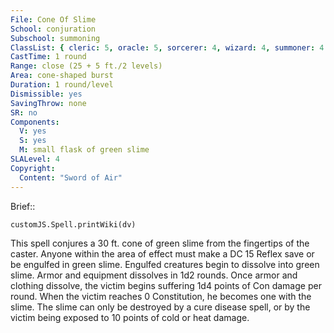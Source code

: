 ```yaml
---
File: Cone Of Slime
School: conjuration
Subschool: summoning
ClassList: { cleric: 5, oracle: 5, sorcerer: 4, wizard: 4, summoner: 4 }
CastTime: 1 round
Range: close (25 + 5 ft./2 levels)
Area: cone-shaped burst
Duration: 1 round/level
Dismissible: yes
SavingThrow: none
SR: no
Components:
  V: yes
  S: yes
  M: small flask of green slime
SLALevel: 4
Copyright:
  Content: "Sword of Air"
---
```

Brief:: 

```dataviewjs
customJS.Spell.printWiki(dv)
```

This spell conjures a 30 ft. cone of green slime from the fingertips of the caster. Anyone within the area of effect must make a DC 15 Reflex save or be engulfed in green slime. Engulfed creatures begin to dissolve into green slime. Armor and equipment dissolves in 1d2 rounds. Once armor and clothing dissolve, the victim begins suffering 1d4 points of Con damage per round. When the victim reaches 0 Constitution, he becomes one with the slime. The slime can only be destroyed by a cure disease spell, or by the victim being exposed to 10 points of cold or heat damage.
